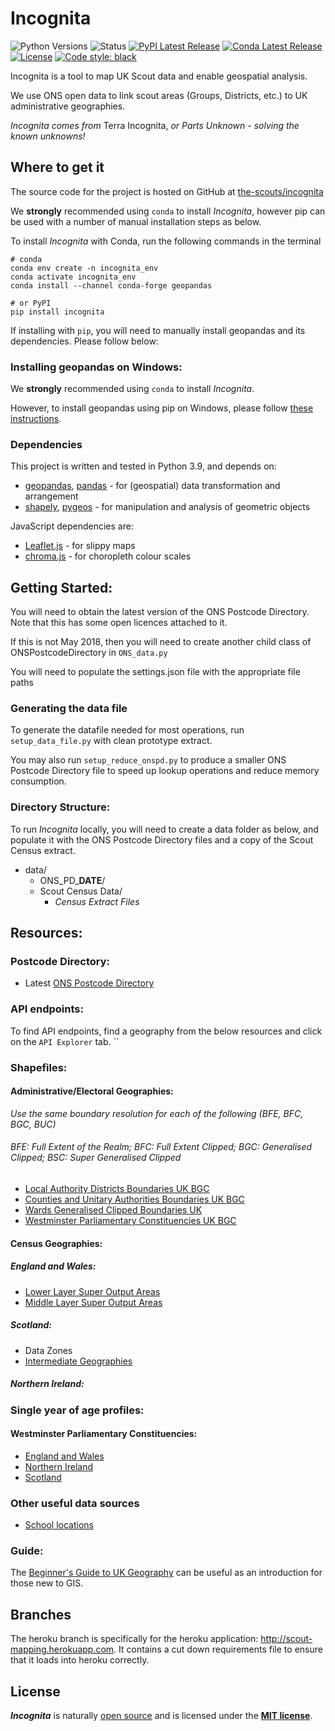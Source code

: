 # Incognita

![Python Versions](https://img.shields.io/pypi/pyversions/incognita.svg)
![Status](https://img.shields.io/pypi/status/incognita.svg)
[![PyPI Latest Release](https://img.shields.io/pypi/v/incognita.svg)](https://pypi.org/project/incognita/)
[![Conda Latest Release](https://img.shields.io/conda/vn/conda-forge/incognita.svg)](https://anaconda.org/conda-forge/incognita)
[![License](https://img.shields.io/pypi/l/incognita.svg)](https://github.com/the-scouts/incognita/blob/master/LICENSE)
[![Code style: black](https://img.shields.io/badge/code%20style-black-000000.svg)](https://github.com/psf/black)

Incognita is a tool to map UK Scout data and enable geospatial analysis.

We use ONS open data to link scout areas (Groups, Districts, etc.) to UK 
administrative geographies.

*Incognita comes from* Terra Incognita, *or Parts Unknown - solving the known 
unknowns!*

## Where to get it

The source code for the project is hosted on GitHub at
[the-scouts/incognita](https://github.com/the-scouts/incognita)

We **strongly** recommended using `conda` to install *Incognita*, however pip 
can be used with a number of manual installation steps as below.

To install *Incognita* with Conda, run the following commands in the terminal
```shell
# conda
conda env create -n incognita_env
conda activate incognita_env
conda install --channel conda-forge geopandas
```

```shell
# or PyPI
pip install incognita
```
If installing with `pip`, you will need to manually install geopandas and its
dependencies. Please follow below:

### Installing geopandas on Windows:
We **strongly** recommended using `conda` to install *Incognita*.

However, to install geopandas using pip on Windows, please follow 
[these instructions](https://geopandas.org/getting_started/install.html).

### Dependencies
This project is written and tested in Python 3.9, and depends on:

- [geopandas](https://github.com/geopandas/geopandas),
  [pandas](https://github.com/pandas-dev/pandas) - for (geospatial) data
  transformation and arrangement
- [shapely](https://github.com/Toblerity/Shapely), 
  [pygeos](https://github.com/pygeos/pygeos) - for manipulation and
  analysis of geometric objects

JavaScript dependencies are:
- [Leaflet.js](https://github.com/Leaflet/Leaflet) - for slippy maps
- [chroma.js](https://github.com/gka/chroma.js) - for choropleth colour scales

## Getting Started:
You will need to obtain the latest version of the ONS Postcode Directory. Note
that this has some open licences attached to it.

If this is not May 2018, then you will need to create another child class of
ONSPostcodeDirectory in `ONS_data.py`

You will need to populate the settings.json file with the appropriate file paths

### Generating the data file
To generate the datafile needed for most operations, run `setup_data_file.py` 
with clean prototype extract.

You may also run `setup_reduce_onspd.py` to produce a smaller ONS Postcode 
Directory file to speed up lookup operations and reduce memory consumption. 

### Directory Structure:

To run *Incognita* locally, you will need to create a data folder as below, and
populate it with the ONS Postcode Directory files and a copy of the Scout
Census extract.

* data/
    * ONS_PD_**DATE**/
    * Scout Census Data/
        * _Census Extract Files_

## Resources:
### Postcode Directory:
 * Latest 
   [ONS Postcode Directory](https://geoportal.statistics.gov.uk/search?collection=Dataset&sort=-modified&tags=ons%20postcode%20directory)

### API endpoints:
To find API endpoints, find a geography from the below resources and click on
the `API Explorer` tab.
``
### Shapefiles:
#### Administrative/Electoral Geographies:
_Use the same boundary resolution for each of the following (BFE, BFC, BGC, BUC)_
###### BFE: Full Extent of the Realm; BFC: Full Extent Clipped; BGC: Generalised Clipped; BSC: Super Generalised Clipped
 * [Local Authority Districts Boundaries UK BGC](https://geoportal.statistics.gov.uk/search?collection=Dataset&sort=-modified&tags=bdy_lad)
 * [Counties and Unitary Authorities Boundaries UK BGC](https://geoportal.statistics.gov.uk/search?collection=Dataset&sort=-modified&tags=BDY_CTYUA)
 * [Wards Generalised Clipped Boundaries UK](https://geoportal.statistics.gov.uk/search?collection=Dataset&sort=-modified&tags=BDY_WD)
 * [Westminster Parliamentary Constituencies UK BGC](https://geoportal.statistics.gov.uk/search?collection=Dataset&sort=-modified&tags=BDY_PCON)

#### Census Geographies:
##### England and Wales:
 * [Lower Layer Super Output Areas](https://geoportal.statistics.gov.uk/search?collection=Dataset&sort=-modified&tags=BDY_LSOA%2CDEC_2011)
 * [Middle Layer Super Output Areas](https://geoportal.statistics.gov.uk/search?collection=Dataset&sort=-modified&tags=BDY_MSOA)
##### Scotland:
 * Data Zones
 * [Intermediate Geographies](https://data.gov.uk/dataset/133d4983-c57d-4ded-bc59-390c962ea280/intermediate-zone-boundaries-2011)
##### Northern Ireland:

### Single year of age profiles:
#### Westminster Parliamentary Constituencies:
 * [England and Wales](https://www.ons.gov.uk/peoplepopulationandcommunity/populationandmigration/populationestimates/datasets/parliamentaryconstituencymidyearpopulationestimates)
 * [Northern Ireland](https://www.nisra.gov.uk/publications/2018-mid-year-population-estimates-northern-ireland)
 * [Scotland](https://www.nrscotland.gov.uk/statistics-and-data/statistics/statistics-by-theme/population/population-estimates/2011-based-special-area-population-estimates/ukpc-population-estimates)

### Other useful data sources
 * [School locations](https://get-information-schools.service.gov.uk)

### Guide:
The 
[Beginner's Guide to UK Geography](https://geoportal.statistics.gov.uk/search?collection=Document&sort=name&tags=DOC_BGG)
can be useful as an introduction for those new to GIS.

## Branches
The heroku branch is specifically for the heroku application: http://scout-mapping.herokuapp.com. It contains a cut down requirements file to ensure that it
loads into heroku correctly.

## License

***Incognita*** is naturally
[open source](https://github.com/the-scouts/incognita) and is
licensed under the **[MIT license](https://choosealicense.com/licenses/mit)**.

